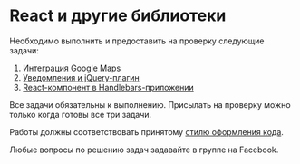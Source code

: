 React и другие библиотеки
===

Необходимо выполнить и предоставить на проверку следующие задачи:

1. [Интеграция Google Maps](./gmaps)
2. [Уведомления и jQuery-плагин](./alertify)
3. [React-компонент в Handlebars-приложении](./handlebars)

Все задачи обязательны к выполнению. Присылать на проверку можно только когда готовы все три задачи.

Работы должны соответствовать принятому [стилю оформления кода](https://github.com/netology-code/codestyle).

Любые вопросы по решению задач задавайте в группе на Facebook.
